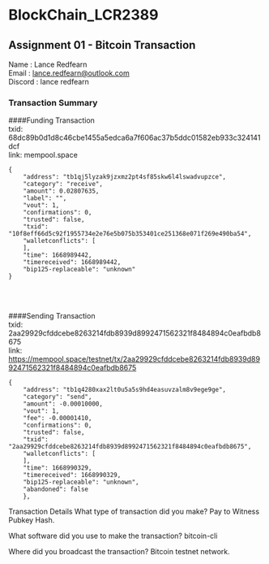# BlockChain_LCR2389

## Assignment 01 - Bitcoin Transaction
Name : Lance Redfearn  
Email : lance.redfearn@outlook.com  
Discord : lance redfearn

### Transaction Summary   
####Funding Transaction  
txid: 68dc89b0d1d8c46cbe1455a5edca6a7f606ac37b5ddc01582eb933c324141dcf  
link: mempool.space


```
{  
    "address": "tb1qj5lyzak9jzxmz2pt4sf85skw6l4lswadvupzce",  
    "category": "receive",  
    "amount": 0.02807635,  
    "label": "",  
    "vout": 1,  
    "confirmations": 0,  
    "trusted": false,  
    "txid": "10f8eff66d5c92f1955734e2e76e5b075b353401ce251368e071f269e490ba54",  
    "walletconflicts": [  
    ],  
    "time": 1668989442,  
    "timereceived": 1668989442,  
    "bip125-replaceable": "unknown"  
}    
```
<br>
<br>

####Sending Transaction  
txid: 2aa29929cfddcebe8263214fdb8939d8992471562321f8484894c0eafbdb8675  
link: https://mempool.space/testnet/tx/2aa29929cfddcebe8263214fdb8939d8992471562321f8484894c0eafbdb8675  

````
{
    "address": "tb1q4280xax2lt0u5a5s9hd4easuvzalm8v9ege9ge",
    "category": "send",
    "amount": -0.00010000,
    "vout": 1,
    "fee": -0.00001410,
    "confirmations": 0,
    "trusted": false,
    "txid": "2aa29929cfddcebe8263214fdb8939d8992471562321f8484894c0eafbdb8675",
    "walletconflicts": [
    ],
    "time": 1668990329,
    "timereceived": 1668990329,
    "bip125-replaceable": "unknown",
    "abandoned": false
    },
````


Transaction Details
What type of transaction did you make?
Pay to Witness Pubkey Hash.

What software did you use to make the transaction?
bitcoin-cli

Where did you broadcast the transaction?
Bitcoin testnet network.
